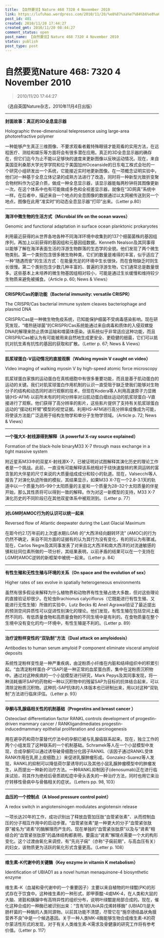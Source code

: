 ```yaml
---
title: 【自然要览】Nature 468 7320 4 November 2010
link: https://lufuhao.wordpress.com/2010/11/20/%e8%87%aa%e7%84%b6%e8%a6%81%e8%a7%88nature-468-7320-4-november-2010/
post_id: 401
created: 2010/11/20 17:44:27
created_gmt: 2010/11/20 08:44:27
comment_status: open
post_name: 【自然要览】Nature 468 7320 4 November 2010
status: publish
post_type: post
---
```


# 自然要览Nature 468: 7320 4 November 2010

> 2010/11/20 17:44:27

 

（选自英国Nature杂志，2010年11月4日出版）

***

**封面故事：真正的3D全息显示器**

Holographic three-dimensional telepresence using large-area photorefractive polymer

一种能够产生真正三维图像、不要求观看者戴特殊眼镜才能观看的实用方法，在远程医疗、测绘和娱乐等方面将会有很多潜在应用。真正的3D全息显示器的确存在，但它们迄今为止不能以足够快的速度来更新图像以反映运动情况。现在，来自美国亚利桑那大学光学学院和位于美国加州Oceanside的日东电工株式会社的一个研究小组研发出一个系统，它能接近实时地更新图像。在一项概念证明实验中，他们对一种基于全息立体记录的成熟方法进行了改造，同时将一种新型光致折变聚合物材料作为记录介质，做成一种全息显示器，该显示器能每两秒钟将其图像更新一次。在这个体系中也有可能做成多色和全视差显示器，就像在“3D网真”系统中一样。在后者中，描述来自一个地点的全息图像的数据通过以太网被传送到另一个地点，图像在此用“准实时”的动态全息显示器“打印”出来。（Letter p.80）

***

**海洋中微生物的生活方式（Microbial life on the ocean waves）**

Genomic and functional adaptation in surface ocean planktonic prokaryotes

利用最近获得的从世界各地各种不同海洋环境中收集到的137个细菌菌株的基因组序列，再加上以前获得的基因组和元基因组数据，Kenneth Nealson及其同事得以能够了解在海洋表面生活的浮游生物群落的生态学的全貌。他们发现了两个微生物类别。第一个类别包含很多微生物种类，它们的数量是难得的丰富，似乎适应了一种“随遇而安”的生活方式：在能量充足的环境中生长很快，而在食物缺乏时则生长很慢。第二个类别包含少数几种丰富的、普遍的浮游生物，它们通常总是数量很多。这些基本上未培养的微生物基因组相对较小，可能是通过生长缓慢和维持较少生物质来避免被捕食。（Article p. 60; News & Views）

***

**CRISPR/Cas的新功能（Bacterial immunity: versatile CRISPR）**

The CRISPR/Cas bacterial immune system cleaves bacteriophage and plasmid DNA

CRISPR/Cas是一种微生物免疫系统，已知能保护细菌不受病毒感染影响。现在研究发现，“嗜热链球菌”的CRISPR/Cas系统能通过来自病毒和质体的入侵双螺旋DNA的解理来防止质体运输和噬菌体感染。该系统似乎非常适应这种功能，而且CRISPR/Cas被认为有可能被用来自然地生成更安全、更稳健的细菌，它们可以抵抗对抗生素有抗性的基因的获取和扩散。（Letter p. 67; News & Views）

***

**肌浆球蛋白-V运动情况的直接观察（Walking myosin V caught on video）**

Video imaging of walking myosin V by high-speed atomic force microscopy

肌浆球蛋白家族的运动蛋白在真核细胞中有很多重要功能，而且是基于肌动蛋白的运动的关键。我们对肌浆球蛋白作用机制的认识一直受阻于缺乏使我们能够对生物分子的结构和动态同时进行观察的技术，但现在Kodera等人利用高速原子力显微镜(HS-AFM) 以前所未有的时间分辨率对沿肌动蛋白细丝运动的肌浆球蛋白-V直接进行了观察。他们获得了高分辨率的影片，这些影片提供了支持有关肌浆球蛋白运动的“摆动杠杆臂”模型的视觉证据。利用HS-AFM进行高分辨率成像成为可能，将使该方法能广泛适用于结构生物学和单分子生物学领域。（Article p. 72; News & Views）

***

**一个强大X-射线源得到解释（A powerful X-ray source explained）**

Formation of the black-hole binaryM33 X-7 through mass exchange in a tight massive system

附近星系M33中的双星X-射线源X-7，已被证明对试图解释其演化历史的理论工作者是一个挑战。此前，一直没有可能解释该系统相对于绕快速旋转的黑洞运转的富含氢的大伴星的尺寸来说的大质量组成成分和较小的轨道。现在，Valsecchi等人报告了对演化轨迹所做的模拟，其结果显示，如果M33 X-7在一个2.8-3.1天的轨道中以一个质量为85–99个太阳质量的主星和一个质量为28–32个太阳质量的伴星开始，那么其性质将可以得到一致的解释。作为对这一新模型的支持，M33 X-7演化历史的不同阶段已在其他双星体系中被观测到。（Letter p. 77）

***

**对LGM时AMOC行为的认识可以统一起来**

Reversed flow of Atlantic deepwater during the Last Glacial Maximum

在距今约2.1万年前的上次盛冰期(LGM) 的“大西洋经向翻转环流” (AMOC)的行为仍然不确定，来自不同方面的证据有的认为其行为没有变化，有的则认为有骤减。现在，Carlos Negre及其同事发表了对来自北大西洋和南大西洋的对流速敏感的镤和钍同位素所做的一项分析，其结果表明，以前矛盾的结果可以在一个支持在LGM时AMOC逆转的新框架中被统一起来。（Letter p. 84）

***

**有性生殖和无性生殖与环境的关系（On space and the evolution of sex）**

Higher rates of sex evolve in spatially heterogeneous environments

虽然有很多假设来解释为什么植物界和动物界有性生殖占绝大多数，但对这些理论的直接验证却很少。在轮虫Brachionus calyciflorus（它既能进行有性生殖、又能进行无性生殖）所做的实验中，Lutz Becks 和 Aneil Agrawal验证了最近提出的预测空间异质性可以促进性别演化的理论。他们发现，有性生殖在包括空间上截然不同的、有低质量食物和高质量食物的不同生境中是有利的。在食物质量在整个生境中没有变化的均一环境中，有性生殖是不利的。（Letter p. 89）

***

**治疗淀粉样变性的“双轨制”方法（Dual attack on amyloidosis）**

Antibodies to human serum amyloid P component eliminate visceral amyloid deposits

系统性淀粉样变性是一种严重疾病，由淀粉质小纤维在内脏和结缔组织中的积累引起。“血清淀粉样蛋白-P”(SAP)是一种正常的血浆蛋白质，集中在淀粉质沉积物中。通过对这种疾病的一个小鼠模型进行研究，Mark Pepys及其同事发现，将一种消耗循环SAP的药物和一种以沉积物中的残留SAP为目标的抗体结合起来，可以清除淀粉质沉积物。这种抗-SAP抗体的人体版本也已研制出来，用以对这种“双轨制”方法进行临床评估。（Letter p. 93）

***

**孕酮与乳腺癌相关性的机制基础（Progestins and breast cancer ）**

Osteoclast differentiation factor RANKL controls development of progestin-driven mammary cancer / RANKligandmediates progestin-inducedmammary epithelial proliferation and carcinogenesis

用在避孕药和荷尔蒙替代疗法中的孕酮已被与乳腺癌联系起来。现在，独立工作的两个小组发现了这种联系的一个机制基础。Schramek等人在一个小鼠模型中发现，合成孕酮可以通过诱导破骨细胞分化因子RANKL（该因子通过RANKL受体RANK作用在乳房上皮细胞上）来促进乳腺肿瘤形成。Gonzalez-Suarez等人发现，RANKL的抑制可以降低荷尔蒙诱导的以及其他小鼠乳腺肿瘤模型中的肿瘤发生，从而提出一种新的治疗方法。一种RANKL抑制因子(denosumab)正在进行临床试验，将其作为绝经后骨质疏松症中骨头丢失的一种治疗方法，同时也用它来治疗转移性骨病中与骨骼相关的症状。（Letters pp. 98, 103）

***

**血压的一个控制点（A blood pressure control point）**

A redox switch in angiotensinogen modulates angiotensin release

一项长达20年的工作，成功识别出了释放血管加压肽“血管紧张素”、从而控制血压的分子相互作用中的启动步骤。“血管紧张素”是一种更大的分子“血管紧张肽原”被名为“肾素”的酶解理而产生的。现在单独的“血管紧张肽原”以及与“肾素”相结合的“血管紧张肽原”的晶体结构都表明，要露出“肾素”解理点需要一个大的构形变化。这个过渡由氧化来调控，有“先兆子痫”（亦称“子痫前期”，与高血压有关）的妇女，该物质更为活跃的氧化形式含量更高。（Letter p. 108）

***

**维生素-K代谢中的关键酶（Key enzyme in vitamin K metabolism）**

Identification of UBIAD1 as a novel human menaquinone-4 biosynthetic enzyme

维生素-K（血凝和骨代谢中的一个重要因子）主要以来自植物的叶绿醌(PK)的形式存在于饮食中。这种维生素的一种形式，即甲萘醌-4或MK-4，在人类和大鼠的大脑、肾脏和胰腺中有高特异性的组织分布，说明叶绿醌是局部合成的。现在，催化这种合成的一种酶已被识别出来：“含有1的UbiA异戊烯转移酶” (UBIAD1)是大肠杆菌的一种酶的人类同源物。以前其功能不清楚，尽管它在“施奈德结晶状角膜营养不良”中是一个候选基因。关于一种人类MK-4酶能够生物合成维生素-K的荷尔蒙活性形式的发现，对于有关人类维生素-K需求及骨健康的研究工作将有参考价值。（Letter p. 117）
